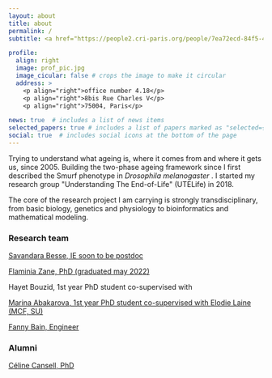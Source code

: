 ```yaml
---
layout: about
title: about
permalink: /
subtitle: <a href="https://people2.cri-paris.org/people/7ea72ecd-84f5-4318-8666-ffbc993a92ea">CRCN CNRS, HDR</a>

profile:
  align: right
  image: prof_pic.jpg
  image_cicular: false # crops the image to make it circular
  address: >
    <p align="right">office number 4.18</p>
    <p align="right">8bis Rue Charles V</p>
    <p align="right">75004, Paris</p>

news: true  # includes a list of news items
selected_papers: true # includes a list of papers marked as "selected={true}"
social: true  # includes social icons at the bottom of the page
---
```


<p>Trying to understand what ageing is, where it comes from and where it gets us, since 2005. Building the two-phase ageing framework since I first described the Smurf phenotype in <i> Drosophila melanogaster </i>. I started my research group "Understanding The End-of-Life" (UTELife) in 2018.</p>
<p>The core of the research project I am carrying is strongly transdisciplinary, from basic biology, genetics and physiology to bioinformatics and mathematical modeling. </p>

<h3> Research team </h3>
<p><a href = "https://www.researchgate.net/profile/Savandara-Besse">Savandara Besse, IE soon to be postdoc</a></p>
<p><a href = "https://www.researchgate.net/profile/Flaminia-Zane">Flaminia Zane, PhD (graduated may 2022)</a></p>
<p<a href = "https://www.researchgate.net/profile/Hayet-Bouzid-2">Hayet Bouzid, 1st year PhD student co-supervised with </a></p>
<p><a href = "https://www.researchgate.net/profile/Marina-Abakarova">Marina Abakarova, 1st year PhD student co-supervised with </a><a href = "http://www.lcqb.upmc.fr/laine/Home.html"> Elodie Laine (MCF, SU) </a></p>
<p><a href = "https://www.researchgate.net/profile/Fanny-Bain">Fanny Bain, Engineer</a></p>
<h3> Alumni </h3>
<a href = "https://www.researchgate.net/profile/Celine-Cansell">Céline Cansell, PhD</a>
